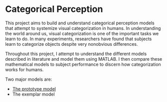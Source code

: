 # Categorical Perception
This project aims to build and understand categorical perception models that attempt to systemize visual categorization in humans. In understanding the world around us, visual categorization is one of the important tasks we learn to do. In many experiments, researchers have found that subjects learn to categorize objects despite very nonobvious differences.

Throughout this project, I attempt to understand the different models described in literature and model them using MATLAB. I then compare these mathematical models to subject performance to discern how categorization works for humans.

Two major models are:
* [The prototype model](posts/prototype.md)
* The exemplar model


